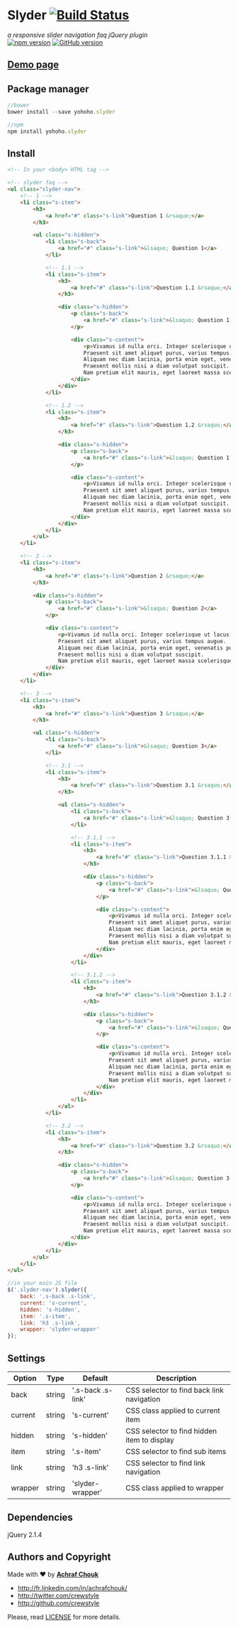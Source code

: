 # Slyder [![Build Status](https://travis-ci.org/crewstyle/slyder.svg)](https://travis-ci.org/crewstyle/slyder)

_a responsive slider navigation faq jQuery plugin_  
[![npm version](https://badge.fury.io/js/yohoho.slyder.svg)](https://badge.fury.io/js/yohoho.slyder)
[![GitHub version](https://badge.fury.io/gh/crewstyle%2Fslyder.svg)](https://badge.fury.io/gh/crewstyle%2Fslyder)  


## [Demo page](https://cdn.rawgit.com/crewstyle/slyder/17c4fc74510db67b4fd43155c86aa8767f032aca/demo/index.html)


## Package manager

````javascript
//bower
bower install --save yohoho.slyder
````

````javascript
//npm
npm install yohoho.slyder
````


## Install

````html
<!-- In your <body> HTML tag -->

<!-- slyder faq -->
<ul class="slyder-nav">
    <!-- 1 -->
    <li class="s-item">
        <h3>
            <a href="#" class="s-link">Question 1 &rsaquo;</a>
        </h3>

        <ul class="s-hidden">
            <li class="s-back">
                <a href="#" class="s-link">&lsaquo; Question 1</a>
            </li>

            <!-- 1.1 -->
            <li class="s-item">
                <h3>
                    <a href="#" class="s-link">Question 1.1 &rsaquo;</a>
                </h3>

                <div class="s-hidden">
                    <p class="s-back">
                        <a href="#" class="s-link">&lsaquo; Question 1.1</a>
                    </p>

                    <div class="s-content">
                        <p>Vivamus id nulla orci. Integer scelerisque ut lacus a ultrices.
                        Praesent sit amet aliquet purus, varius tempus augue.
                        Aliquam nec diam lacinia, porta enim eget, venenatis purus.
                        Praesent mollis nisi a diam volutpat suscipit.
                        Nam pretium elit mauris, eget laoreet massa scelerisque in.</p>
                    </div>
                </div>
            </li>

            <!-- 1.2 -->
            <li class="s-item">
                <h3>
                    <a href="#" class="s-link">Question 1.2 &rsaquo;</a>
                </h3>

                <div class="s-hidden">
                    <p class="s-back">
                        <a href="#" class="s-link">&lsaquo; Question 1.2</a>
                    </p>

                    <div class="s-content">
                        <p>Vivamus id nulla orci. Integer scelerisque ut lacus a ultrices.
                        Praesent sit amet aliquet purus, varius tempus augue.
                        Aliquam nec diam lacinia, porta enim eget, venenatis purus.
                        Praesent mollis nisi a diam volutpat suscipit.
                        Nam pretium elit mauris, eget laoreet massa scelerisque in.</p>
                    </div>
                </div>
            </li>
        </ul>
    </li>

    <!-- 2 -->
    <li class="s-item">
        <h3>
            <a href="#" class="s-link">Question 2 &rsaquo;</a>
        </h3>

        <div class="s-hidden">
            <p class="s-back">
                <a href="#" class="s-link">&lsaquo; Question 2</a>
            </p>

            <div class="s-content">
                <p>Vivamus id nulla orci. Integer scelerisque ut lacus a ultrices.
                Praesent sit amet aliquet purus, varius tempus augue.
                Aliquam nec diam lacinia, porta enim eget, venenatis purus.
                Praesent mollis nisi a diam volutpat suscipit.
                Nam pretium elit mauris, eget laoreet massa scelerisque in.</p>
            </div>
        </div>
    </li>

    <!-- 3 -->
    <li class="s-item">
        <h3>
            <a href="#" class="s-link">Question 3 &rsaquo;</a>
        </h3>

        <ul class="s-hidden">
            <li class="s-back">
                <a href="#" class="s-link">&lsaquo; Question 3</a>
            </li>

            <!-- 3.1 -->
            <li class="s-item">
                <h3>
                    <a href="#" class="s-link">Question 3.1 &rsaquo;</a>
                </h3>

                <ul class="s-hidden">
                    <li class="s-back">
                        <a href="#" class="s-link">&lsaquo; Question 3.1</a>
                    </li>

                    <!-- 3.1.1 -->
                    <li class="s-item">
                        <h3>
                            <a href="#" class="s-link">Question 3.1.1 &rsaquo;</a>
                        </h3>

                        <div class="s-hidden">
                            <p class="s-back">
                                <a href="#" class="s-link">&lsaquo; Question 3.1.1</a>
                            </p>

                            <div class="s-content">
                                <p>Vivamus id nulla orci. Integer scelerisque ut lacus a ultrices.
                                Praesent sit amet aliquet purus, varius tempus augue.
                                Aliquam nec diam lacinia, porta enim eget, venenatis purus.
                                Praesent mollis nisi a diam volutpat suscipit.
                                Nam pretium elit mauris, eget laoreet massa scelerisque in.</p>
                            </div>
                        </div>
                    </li>

                    <!-- 3.1.2 -->
                    <li class="s-item">
                        <h3>
                            <a href="#" class="s-link">Question 3.1.2 &rsaquo;</a>
                        </h3>

                        <div class="s-hidden">
                            <p class="s-back">
                                <a href="#" class="s-link">&lsaquo; Question 3.1.2</a>
                            </p>

                            <div class="s-content">
                                <p>Vivamus id nulla orci. Integer scelerisque ut lacus a ultrices.
                                Praesent sit amet aliquet purus, varius tempus augue.
                                Aliquam nec diam lacinia, porta enim eget, venenatis purus.
                                Praesent mollis nisi a diam volutpat suscipit.
                                Nam pretium elit mauris, eget laoreet massa scelerisque in.</p>
                            </div>
                        </div>
                    </li>
                </ul>
            </li>

            <!-- 3.2 -->
            <li class="s-item">
                <h3>
                    <a href="#" class="s-link">Question 3.2 &rsaquo;</a>
                </h3>

                <div class="s-hidden">
                    <p class="s-back">
                        <a href="#" class="s-link">&lsaquo; Question 3.2</a>
                    </p>

                    <div class="s-content">
                        <p>Vivamus id nulla orci. Integer scelerisque ut lacus a ultrices.
                        Praesent sit amet aliquet purus, varius tempus augue.
                        Aliquam nec diam lacinia, porta enim eget, venenatis purus.
                        Praesent mollis nisi a diam volutpat suscipit.
                        Nam pretium elit mauris, eget laoreet massa scelerisque in.</p>
                    </div>
                </div>
            </li>
        </ul>
    </li>
</ul>
````

````javascript
//in your main JS file
$('.slyder-nav').slyder({
    back: '.s-back .s-link',
    current: 's-current',
    hidden: 's-hidden',
    item: '.s-item',
    link: 'h3 .s-link',
    wrapper: 'slyder-wrapper'
});
````


## Settings

Option | Type | Default | Description
------ | ---- | ------- | -----------
back | string | '.s-back .s-link' | CSS selector to find back link navigation
current | string | 's-current' | CSS class applied to current item
hidden | string | 's-hidden' | CSS selector to find hidden item to display
item | string | '.s-item' | CSS selector to find sub items
link | string | 'h3 .s-link' | CSS selector to find link navigation
wrapper | string | 'slyder-wrapper' | CSS class applied to wrapper

## Dependencies

jQuery 2.1.4


## Authors and Copyright

Made with ♥ by **[Achraf Chouk](http://github.com/crewstyle "Achraf Chouk")**

+ http://fr.linkedin.com/in/achrafchouk/
+ http://twitter.com/crewstyle
+ http://github.com/crewstyle

Please, read [LICENSE](https://github.com/crewstyle/slyder/blob/master/LICENSE "LICENSE") for more details.
